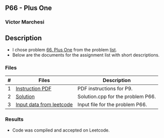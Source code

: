 ## P66 - Plus One
### Victor Marchesi

## Description

- I chose problem [66. Plus One](https://leetcode.com/problems/plus-one/description/) from the problem [list](https://github.com/rugbyprof/4883-Programming_Techniques/tree/master/Assignments/A05).
- Below are the documents for the assignment list with short descriptions.

### Files

|   #   | Files    | Description                      |
| :---: | -------- | -------------------------------- |
|  1  | [Instruction PDF](./plus_one.pdf) | PDF instructions for P9. |
|  2  | [Solution](./solution.cpp) | Solution.cpp for the problem P66. |
|  3  | [Input data from leetcode](./input.txt) | Input file for the problem P66. |

### Results

- Code was compiled and accepted on Leetcode.